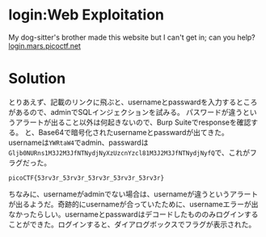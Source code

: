 # login:Web Exploitation

My dog-sitter's brother made this website but I can't get in; can you help?\
[login.mars.picoctf.net](https://login.mars.picoctf.net/)

# Solution

とりあえず、記載のリンクに飛ぶと、usernameとpasswardを入力するところがあるので、adminでSQLインジェクションを試みる。
パスワードが違うというアラートが出ること以外は何起きないので、Burp Suiteでresponseを確認する。
と、Base64で暗号化されたusernameとpasswardが出てきた。
usernameは`YWRtaW4`でadmin、passwardは`Gljb0NURns1M3J2M3JfNTNydjNyXzUzcnYzcl81M3J2M3JfNTNydjNyfQ`で、これがフラグだった。

`picoCTF{53rv3r_53rv3r_53rv3r_53rv3r_53rv3r}`

ちなみに、usernameがadminでない場合は、usernameが違うというアラートが出るようだ。奇跡的にusernameが合っていたために、usernameエラーが出なかったらしい。usernameとpasswardはデコードしたもののみログインすることができた。ログインすると、ダイアログボックスでフラグが表示された。

